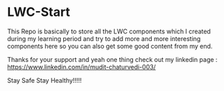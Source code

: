 # LWC-Start

This Repo is basically to store all the LWC components which I created during my learning period and try to add more and more interesting components here so you can also get some good content from my end.

Thanks for your support and yeah one thing  check out my linkedin page : https://www.linkedin.com/in/mudit-chaturvedi-003/

Stay Safe Stay Healthy!!!!!

